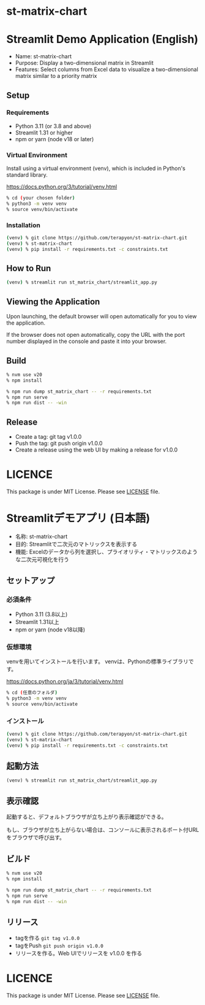 # st-matrix-chart

# Streamlit Demo Application (English)

- Name: st-matrix-chart
- Purpose: Display a two-dimensional matrix in Streamlit
- Features: Select columns from Excel data to visualize a two-dimensional matrix similar to a priority matrix

## Setup

### Requirements

- Python 3.11 (or 3.8 and above)
- Streamlit 1.31 or higher
- npm or yarn (node v18 or later)

### Virtual Environment

Install using a virtual environment (venv), which is included in Python's standard library.

https://docs.python.org/3/tutorial/venv.html

```sh
% cd (your chosen folder)
% python3 -m venv venv
% source venv/bin/activate
```

### Installation

```sh
(venv) % git clone https://github.com/terapyon/st-matrix-chart.git
(venv) % st-matrix-chart
(venv) % pip install -r requirements.txt -c constraints.txt
```

## How to Run

```sh
(venv) % streamlit run st_matrix_chart/streamlit_app.py
```

## Viewing the Application

Upon launching, the default browser will open automatically for you to view the application.

If the browser does not open automatically, copy the URL with the port number displayed in the console and paste it into your browser.


## Build

```sh
% nvm use v20
% npm install
```

```sh
% npm run dump st_matrix_chart -- -r requirements.txt
% npm run serve
% npm run dist -- -win
```

## Release

- Create a tag: git tag v1.0.0
- Push the tag: git push origin v1.0.0
- Create a release using the web UI by making a release for v1.0.0


# LICENCE

This package is under MIT License.
Please see [LICENSE](LICENSE) file.



# Streamlitデモアプリ (日本語)

- 名称: st-matrix-chart
- 目的: Streamlitで二次元のマトリックスを表示する
- 機能: Excelのデータから列を選択し、プライオリティ・マトリックスのような二次元可視化を行う

## セットアップ

### 必須条件

- Python 3.11 (3.8以上)
- Streamlit 1.31以上
- npm or yarn (node v18以降)

### 仮想環境

venvを用いてインストールを行います。
venvは、Pythonの標準ライブラリです。

https://docs.python.org/ja/3/tutorial/venv.html


```sh
% cd (任意のフォルダ)
% python3 -m venv venv
% source venv/bin/activate
```

### インストール

```sh
(venv) % git clone https://github.com/terapyon/st-matrix-chart.git
(venv) % st-matrix-chart
(venv) % pip install -r requirements.txt -c constraints.txt
```

## 起動方法

```
(venv) % streamlit run st_matrix_chart/streamlit_app.py
```

## 表示確認

起動すると、デフォルトブラウザが立ち上がり表示確認ができる。

もし、ブラウザが立ち上がらない場合は、コンソールに表示されるポート付URLをブラウザで呼び出す。


## ビルド 

```sh
% nvm use v20
% npm install
```

```sh
% npm run dump st_matrix_chart -- -r requirements.txt
% npm run serve
% npm run dist -- -win
```

## リリース

- tagを作る `git tag v1.0.0`
- tagをPush `git push origin v1.0.0`
- リリースを作る。Web UIでリリースを v1.0.0 を作る

# LICENCE

This package is under MIT License.
Please see [LICENSE](LICENSE) file.
